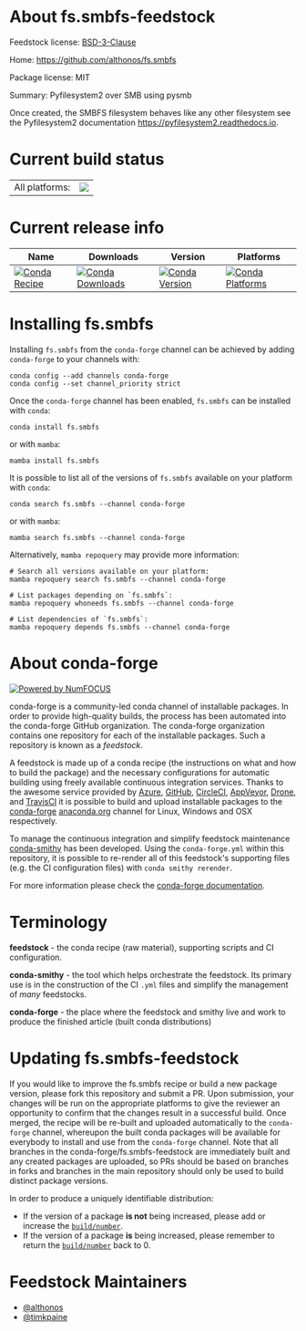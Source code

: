 About fs.smbfs-feedstock
========================

Feedstock license: [BSD-3-Clause](https://github.com/conda-forge/fs.smbfs-feedstock/blob/main/LICENSE.txt)

Home: https://github.com/althonos/fs.smbfs

Package license: MIT

Summary: Pyfilesystem2 over SMB using pysmb

Once created, the SMBFS filesystem behaves like any other filesystem see the Pyfilesystem2 documentation https://pyfilesystem2.readthedocs.io.


Current build status
====================


<table><tr><td>All platforms:</td>
    <td>
      <a href="https://dev.azure.com/conda-forge/feedstock-builds/_build/latest?definitionId=22524&branchName=main">
        <img src="https://dev.azure.com/conda-forge/feedstock-builds/_apis/build/status/fs.smbfs-feedstock?branchName=main">
      </a>
    </td>
  </tr>
</table>

Current release info
====================

| Name | Downloads | Version | Platforms |
| --- | --- | --- | --- |
| [![Conda Recipe](https://img.shields.io/badge/recipe-fs.smbfs-green.svg)](https://anaconda.org/conda-forge/fs.smbfs) | [![Conda Downloads](https://img.shields.io/conda/dn/conda-forge/fs.smbfs.svg)](https://anaconda.org/conda-forge/fs.smbfs) | [![Conda Version](https://img.shields.io/conda/vn/conda-forge/fs.smbfs.svg)](https://anaconda.org/conda-forge/fs.smbfs) | [![Conda Platforms](https://img.shields.io/conda/pn/conda-forge/fs.smbfs.svg)](https://anaconda.org/conda-forge/fs.smbfs) |

Installing fs.smbfs
===================

Installing `fs.smbfs` from the `conda-forge` channel can be achieved by adding `conda-forge` to your channels with:

```
conda config --add channels conda-forge
conda config --set channel_priority strict
```

Once the `conda-forge` channel has been enabled, `fs.smbfs` can be installed with `conda`:

```
conda install fs.smbfs
```

or with `mamba`:

```
mamba install fs.smbfs
```

It is possible to list all of the versions of `fs.smbfs` available on your platform with `conda`:

```
conda search fs.smbfs --channel conda-forge
```

or with `mamba`:

```
mamba search fs.smbfs --channel conda-forge
```

Alternatively, `mamba repoquery` may provide more information:

```
# Search all versions available on your platform:
mamba repoquery search fs.smbfs --channel conda-forge

# List packages depending on `fs.smbfs`:
mamba repoquery whoneeds fs.smbfs --channel conda-forge

# List dependencies of `fs.smbfs`:
mamba repoquery depends fs.smbfs --channel conda-forge
```


About conda-forge
=================

[![Powered by
NumFOCUS](https://img.shields.io/badge/powered%20by-NumFOCUS-orange.svg?style=flat&colorA=E1523D&colorB=007D8A)](https://numfocus.org)

conda-forge is a community-led conda channel of installable packages.
In order to provide high-quality builds, the process has been automated into the
conda-forge GitHub organization. The conda-forge organization contains one repository
for each of the installable packages. Such a repository is known as a *feedstock*.

A feedstock is made up of a conda recipe (the instructions on what and how to build
the package) and the necessary configurations for automatic building using freely
available continuous integration services. Thanks to the awesome service provided by
[Azure](https://azure.microsoft.com/en-us/services/devops/), [GitHub](https://github.com/),
[CircleCI](https://circleci.com/), [AppVeyor](https://www.appveyor.com/),
[Drone](https://cloud.drone.io/welcome), and [TravisCI](https://travis-ci.com/)
it is possible to build and upload installable packages to the
[conda-forge](https://anaconda.org/conda-forge) [anaconda.org](https://anaconda.org/)
channel for Linux, Windows and OSX respectively.

To manage the continuous integration and simplify feedstock maintenance
[conda-smithy](https://github.com/conda-forge/conda-smithy) has been developed.
Using the ``conda-forge.yml`` within this repository, it is possible to re-render all of
this feedstock's supporting files (e.g. the CI configuration files) with ``conda smithy rerender``.

For more information please check the [conda-forge documentation](https://conda-forge.org/docs/).

Terminology
===========

**feedstock** - the conda recipe (raw material), supporting scripts and CI configuration.

**conda-smithy** - the tool which helps orchestrate the feedstock.
                   Its primary use is in the construction of the CI ``.yml`` files
                   and simplify the management of *many* feedstocks.

**conda-forge** - the place where the feedstock and smithy live and work to
                  produce the finished article (built conda distributions)


Updating fs.smbfs-feedstock
===========================

If you would like to improve the fs.smbfs recipe or build a new
package version, please fork this repository and submit a PR. Upon submission,
your changes will be run on the appropriate platforms to give the reviewer an
opportunity to confirm that the changes result in a successful build. Once
merged, the recipe will be re-built and uploaded automatically to the
`conda-forge` channel, whereupon the built conda packages will be available for
everybody to install and use from the `conda-forge` channel.
Note that all branches in the conda-forge/fs.smbfs-feedstock are
immediately built and any created packages are uploaded, so PRs should be based
on branches in forks and branches in the main repository should only be used to
build distinct package versions.

In order to produce a uniquely identifiable distribution:
 * If the version of a package **is not** being increased, please add or increase
   the [``build/number``](https://docs.conda.io/projects/conda-build/en/latest/resources/define-metadata.html#build-number-and-string).
 * If the version of a package **is** being increased, please remember to return
   the [``build/number``](https://docs.conda.io/projects/conda-build/en/latest/resources/define-metadata.html#build-number-and-string)
   back to 0.

Feedstock Maintainers
=====================

* [@althonos](https://github.com/althonos/)
* [@timkpaine](https://github.com/timkpaine/)

